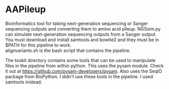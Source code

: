 # AAPileup
Bioinformatics tool for taking next-generation sequencing or Sanger sequencing outputs and converting them to amino acid pileup.
NGSsim.py can simulate next-generation sequencing outputs from a Sanger output.
You must download and install samtools and bowtie2 and they must be in $PATH for this pipeline to work.  
alignvariants.sh is the bash script that contains the pipeline.

The tookit directory contains some tools that can be used to manipulate files in the pipeline from within python.
This uses the pysam module.  Check it out at https://github.com/pysam-developers/pysam.
Also uses the SeqIO package from BioPython.
I didn't use these tools in the pipeline.  I used samtools instead.
